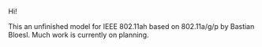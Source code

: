 Hi!

This an unfinished model for IEEE 802.11ah based on 802.11a/g/p by Bastian Bloesl.
Much work is currently on planning.
